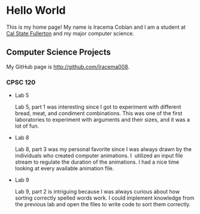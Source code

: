 # Hello World

This is my home page! My name is Iracema Cobian and I am a student at [Cal State Fullerton](http://www.fullerton.edu/) and my major computer science.

## Computer Science Projects

My GitHub page is http://github.com/Iracema008.

### CPSC 120

* Lab 5

    Lab 5, part 1 was interesting since I got to experiment with different bread, meat, and condiment combinations. This was one of the first laboratories to experiment with arguments and their sizes, and it was a lot of fun.
* Lab 8

    Lab 8, part 3 was my personal favorite since I was always drawn by the individuals who created computer animations. I  utilized an input file stream to regulate the duration of the animations. I had a nice time looking at every available animation file.
* Lab 9

    Lab 9, part 2 is intriguing because I was always curious about how sorting correctly spelled words work. I could implement knowledge from the previous lab and open the files to write code to sort them correctly. 